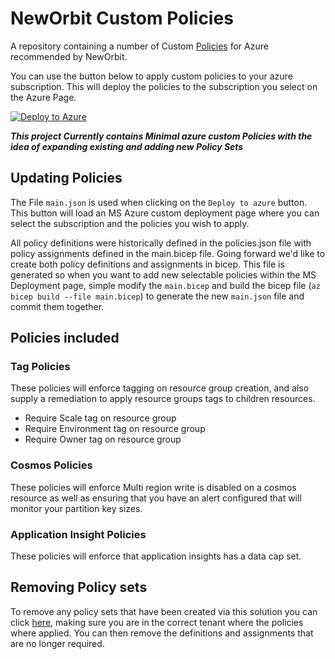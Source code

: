 # NewOrbit Custom Policies

A repository containing a number of Custom [Policies](https://learn.microsoft.com/en-us/azure/governance/policy/overview) for Azure recommended by NewOrbit.

You can use the button below to apply custom policies to your azure subscription. This will deploy the policies to the subscription you select on the Azure Page.

[![Deploy to Azure](https://aka.ms/deploytoazurebutton)](https://portal.azure.com/#create/Microsoft.Template/uri/https%3A%2F%2Fraw.githubusercontent.com%2FNewOrbit%2FCustomPolicies%2Fmain%2main.json)

**_This project Currently contains Minimal azure custom Policies with the idea of expanding existing and adding new Policy Sets_**

## Updating Policies

The File `main.json` is used when clicking on the `Deploy to azure` button.
This button will load an MS Azure custom deployment page where you can select the subscription and the policies you wish to apply.

All policy definitions were historically defined in the policies.json file with policy assignments defined in the main.bicep file. Going forward we'd like to create both policy definitions and assignments in bicep.
This file is generated so when you want to add new selectable policies within the MS Deployment page, simple modify the `main.bicep` and build the bicep file (`az bicep build --file main.bicep`) to generate the new `main.json` file and commit them together. 

## Policies included

### Tag Policies

These policies will enforce tagging on resource group creation, and also supply a remediation to apply resource groups tags to children resources.  

- Require Scale tag on resource group
- Require Environment tag on resource group
- Require Owner tag on resource group

### Cosmos Policies

These policies will enforce Multi region write is disabled on a cosmos resource as well as ensuring that you have an alert configured that will monitor your partition key sizes.

### Application Insight Policies

These policies will enforce that application insights has a data cap set.

## Removing Policy sets

To remove any policy sets that have been created via this solution you can click [here](https://portal.azure.com/#view/Microsoft_Azure_Policy/PolicyMenuBlade/~/Definitions),
making sure you are in the correct tenant where the policies where applied. You can then remove the definitions and assignments that are no longer required.
